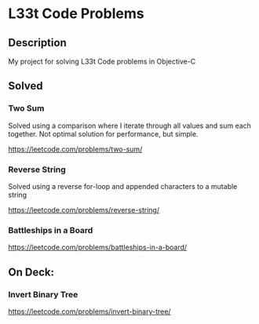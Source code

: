 # L33t Code Problems

## Description
My project for solving L33t Code problems in Objective-C

## Solved

### Two Sum
Solved using a comparison where I iterate through all values and sum each together.
Not optimal solution for performance, but simple.

https://leetcode.com/problems/two-sum/

### Reverse String
Solved using a reverse for-loop and appended characters to a mutable string

https://leetcode.com/problems/reverse-string/

### Battleships in a Board

https://leetcode.com/problems/battleships-in-a-board/

## On Deck:

### Invert Binary Tree

https://leetcode.com/problems/invert-binary-tree/
